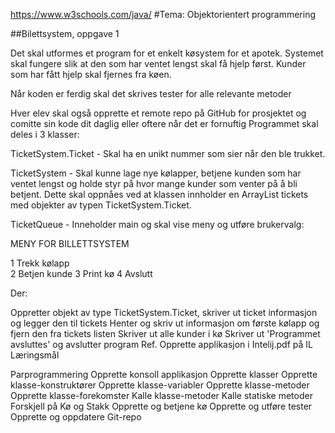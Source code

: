 https://www.w3schools.com/java/ #Tema: Objektorientert programmering

##Bilettsystem, oppgave 1

Det skal utformes et program for et enkelt køsystem for et apotek. Systemet skal fungere slik at den som har ventet lengst skal få hjelp først. Kunder som har fått hjelp skal fjernes fra køen.

Når koden er ferdig skal det skrives tester for alle relevante metoder

Hver elev skal også opprette et remote repo på GitHub for prosjektet og comitte sin kode dit daglig eller oftere når det er fornuftig
Programmet skal deles i 3 klasser:

TicketSystem.Ticket - Skal ha en unikt nummer som sier når den ble trukket.

TicketSystem - Skal kunne lage nye kølapper, betjene kunden som har ventet lengst og holde styr på hvor mange kunder som venter på å bli betjent. Dette skal oppnåes ved at klassen innholder en ArrayList tickets med objekter av typen TicketSystem.Ticket.

TicketQueue - Inneholder main og skal vise meny og utføre brukervalg:

MENY FOR BILLETTSYSTEM

1 Trekk kølapp <br>
2 Betjen kunde
3 Print kø
4 Avslutt

Der:

Oppretter objekt av type TicketSystem.Ticket, skriver ut ticket informasjon og legger den til tickets
Henter og skriv ut informasjon om første kølapp og fjern den fra tickets listen
Skriver ut alle kunder i kø
Skriver ut 'Programmet avsluttes' og avslutter program
Ref. Opprette applikasjon i Intelij.pdf på IL
Læringsmål

Parprogrammering
Opprette konsoll applikasjon
Opprette klasser
Opprette klasse-konstruktører
Opprette klasse-variabler
Opprette klasse-metoder
Opprette klasse-forekomster
Kalle klasse-metoder
Kalle statiske metoder
Forskjell på Kø og Stakk
Opprette og betjene kø
Opprette og utføre tester
Opprette og oppdatere Git-repo
